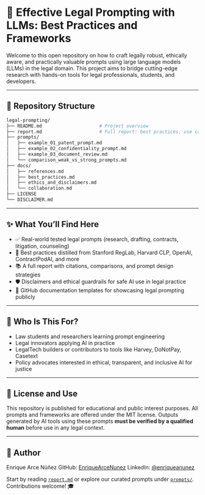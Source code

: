 # 📘 Effective Legal Prompting with LLMs: Best Practices and Frameworks

Welcome to this open repository on how to craft legally robust, ethically aware, and practically valuable prompts using large language models (LLMs) in the legal domain. This project aims to bridge cutting-edge research with hands-on tools for legal professionals, students, and developers.

---

## 📂 Repository Structure

```bash
legal-prompting/
├── README.md                     # Project overview
├── report.md                     # Full report: best practices, use cases, examples
├── prompts/
│   ├── example_01_patent_prompt.md
│   ├── example_02_confidentiality_prompt.md
│   ├── example_03_document_review.md
│   └── comparison_weak_vs_strong_prompts.md
├── docs/
│   ├── references.md
│   ├── best_practices.md
│   ├── ethics_and_disclaimers.md
│   └── collaboration.md
├── LICENSE
└── DISCLAIMER.md
```

---

## ✨ What You’ll Find Here

* ✅ Real-world tested legal prompts (research, drafting, contracts, litigation, counseling)
* 🧠 Best practices distilled from Stanford RegLab, Harvard CLP, OpenAI, ContractPodAI, and more
* 📚 A full report with citations, comparisons, and prompt design strategies
* 🛡️ Disclaimers and ethical guardrails for safe AI use in legal practice
* 📂 GitHub documentation templates for showcasing legal prompting publicly

---

## 🧪 Who Is This For?

* Law students and researchers learning prompt engineering
* Legal innovators applying AI in practice
* LegalTech builders or contributors to tools like Harvey, DoNotPay, Casetext
* Policy advocates interested in ethical, transparent, and inclusive AI for justice

---

## 📎 License and Use

This repository is published for educational and public interest purposes. All prompts and frameworks are offered under the MIT license. Outputs generated by AI tools using these prompts **must be verified by a qualified human** before use in any legal context.

---

## 👤 Author

Enrique Arce Núñez
GitHub: [EnriqueArceNunez](https://github.com/EnriqueArceNunez)
LinkedIn: [@enriqueanunez](https://www.linkedin.com/in/enriqueanunez)

Start by reading [`report.md`](./report.md) or explore our curated prompts under [`prompts/`](./prompts/). Contributions welcome! 🎓
